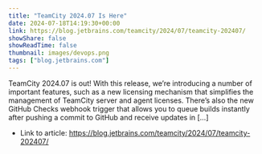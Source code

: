 ```yaml
---
title: "TeamCity 2024.07 Is Here"
date: 2024-07-18T14:19:30+00:00
link: https://blog.jetbrains.com/teamcity/2024/07/teamcity-202407/
showShare: false
showReadTime: false
thumbnail: images/devops.png
tags: ["blog.jetbrains.com"]
---
```

TeamCity 2024.07 is out! With this release, we’re introducing a number of important features, such as a new licensing mechanism that simplifies the management of TeamCity server and agent licenses. There’s also the new GitHub Checks webhook trigger that allows you to queue builds instantly after pushing a commit to GitHub and receive updates in […]

- Link to article: https://blog.jetbrains.com/teamcity/2024/07/teamcity-202407/